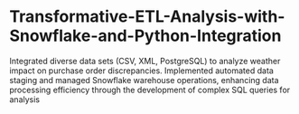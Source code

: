 # Transformative-ETL-Analysis-with-Snowflake-and-Python-Integration
Integrated diverse data sets (CSV, XML, PostgreSQL) to analyze weather impact on purchase order discrepancies. Implemented automated data staging and managed Snowflake warehouse operations, enhancing data processing efficiency through the development of complex SQL queries for analysis
